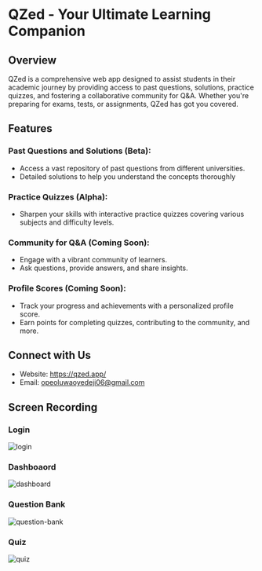 # QZed - Your Ultimate Learning Companion

## Overview
QZed is a comprehensive web app designed to assist students in their academic journey by providing access to past questions, solutions, practice quizzes, and fostering a collaborative community for Q&A. Whether you're preparing for exams, tests, or assignments, QZed has got you covered.

## Features
### Past Questions and Solutions (Beta):
- Access a vast repository of past questions from different universities.
- Detailed solutions to help you understand the concepts thoroughly

### Practice Quizzes (Alpha):
- Sharpen your skills with interactive practice quizzes covering various subjects and difficulty levels.

### Community for Q&A (Coming Soon):
- Engage with a vibrant community of learners.
- Ask questions, provide answers, and share insights.

### Profile Scores (Coming Soon):
- Track your progress and achievements with a personalized profile score.
- Earn points for completing quizzes, contributing to the community, and more.

## Connect with Us
- Website: https://qzed.app/
- Email: opeoluwaoyedeji06@gmail.com

## Screen Recording
### Login
![login](https://github.com/Daniel-Ope06/qzed-app/assets/97707320/8a679030-6efd-479d-9b8c-111b2e7dd8b5)

### Dashboaord
![dashboard](https://github.com/Daniel-Ope06/qzed-app/assets/97707320/7e12891f-d7cb-46be-8702-48710c5d8b4b)

### Question Bank
![question-bank](https://github.com/Daniel-Ope06/qzed-app/assets/97707320/4e35f8f2-4cf5-4ab9-b924-9edf65f2affc)

### Quiz
![quiz](https://github.com/Daniel-Ope06/qzed-app/assets/97707320/3dbdc6a6-a5a8-4e85-81f2-1160929081c0)
